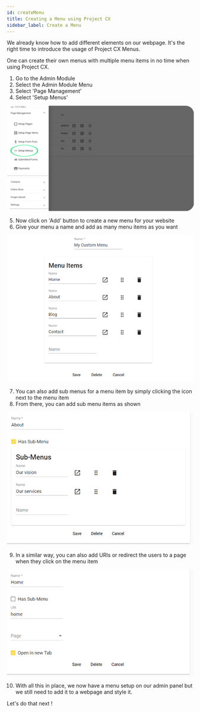 ```yaml
---
id: createMenu
title: Creating a Menu using Project CX
sidebar_label: Create a Menu
---
```


We already know how to add different elements on our webpage. It's the right time to introduce the usage of Project CX Menus.

One can create their own menus with multiple menu items in no time when using Project CX.

1. Go to the Admin Module
2. Select the Admin Module Menu
3. Select 'Page Management'
4. Select 'Setup Menus'

![img](../../static/img/setup-menu-1.png)

5. Now click on 'Add' button to create a new menu for your website
6. Give your menu a name and add as many menu items as you want

![img](../../static/img/my-menu-1.png)

7. You can also add sub menus for a menu item by simply clicking the icon next to the menu item
8. From there, you can add sub menu items as shown

![img](../../static/img/sub-menu-1.png)

9. In a similar way, you can also add URIs or redirect the users to a page when they click on the menu item

![img](../../static/img/menu-uri-1.png)

10. With all this in place, we now have a menu setup on our admin panel but we still need to add it to a webpage and style it.

Let's do that next !

